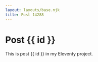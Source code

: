 ```yaml
---
layout: layouts/base.njk
title: Post 14288
---
```


# Post {{ id }}

This is post {{ id }} in my Eleventy project.
